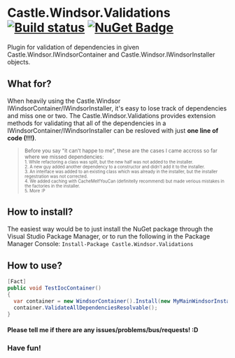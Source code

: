 # Castle.Windsor.Validations [![Build status](https://ci.appveyor.com/api/projects/status/km7el3evvelhtl6f/branch/master?svg=true)](https://ci.appveyor.com/project/OshryHorn/Castle.Windsor.Validations/branch/master) [![NuGet Badge](https://buildstats.info/nuget/Castle.Windsor.Validations)](https://www.nuget.org/packages/Castle.Windsor.Validations/)
Plugin for validation of dependencies in given Castle.Windsor.IWindsorContainer and Castle.Windsor.IWindsorInstaller objects.  

## What for?
When heavily using the Castle.Windsor IWindsorContainer/IWindsorInstaller, it's easy to lose track of dependencies and miss one or two.
The Castle.Windsor.Validations provides extension methods for validating that all of the dependencies in a IWindsorContainer/IWindsorInstaller can be resloved with just **one line of code (!!!)**.
> <sub>Before you say "it can't happe to me", these are the cases I came accross so far where we missed dependencies:  
> <sub> 1. While refactoring a class was split, but the new half was not added to the installer.  
> 2. A new guy added another dependency to a constructor and didn't add it to the installer.  
> 3. An interface was added to an existing class which was already in the installer, but the installer regestration was not corrected.  
> 4. We added caching with CacheMeIfYouCan (definitelly recommend) but made verious mistakes in the factories in the installer.  
> 5. More :P 
  
## How to install?
The easiest way would be to just install the NuGet package through the Visual Studio Package Manager, or to run the following in the Package Manager Console: ```Install-Package Castle.Windsor.Validations```

## How to use?
```csharp
[Fact]
public void TestIocContainer()
{
  var container = new WindsorContainer().Install(new MyMainWindsorInstaller());
  container.ValidateAllDependenciesResolvable();
}
```  
  
  
#### Please tell me if there are any issues/problems/bus/requests! :D

### Have fun! 
